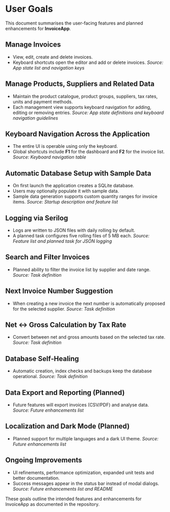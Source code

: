 # User Goals

This document summarises the user-facing features and planned enhancements for
**InvoiceApp**.

## Manage Invoices

- View, edit, create and delete invoices.
- Keyboard shortcuts open the editor and add or delete invoices.
  *Source: App state list and navigation keys*

## Manage Products, Suppliers and Related Data

- Maintain the product catalogue, product groups, suppliers, tax rates, units
  and payment methods.
- Each management view supports keyboard navigation for adding, editing or
  removing entries.
  *Source: App state definitions and keyboard navigation guidelines*

## Keyboard Navigation Across the Application

- The entire UI is operable using only the keyboard.
- Global shortcuts include **F1** for the dashboard and **F2** for the invoice
  list.
  *Source: Keyboard navigation table*

## Automatic Database Setup with Sample Data

- On first launch the application creates a SQLite database.
- Users may optionally populate it with sample data.
- Sample data generation supports custom quantity ranges for invoice items.
  *Source: Startup description and feature list*

## Logging via Serilog

- Logs are written to JSON files with daily rolling by default.
- A planned task configures five rolling files of 5&nbsp;MB each.
  *Source: Feature list and planned task for JSON logging*

## Search and Filter Invoices

- Planned ability to filter the invoice list by supplier and date range.
  *Source: Task definition*

## Next Invoice Number Suggestion

- When creating a new invoice the next number is automatically proposed for the
  selected supplier.
  *Source: Task definition*

## Net ↔ Gross Calculation by Tax Rate

- Convert between net and gross amounts based on the selected tax rate.
  *Source: Task definition*

## Database Self‑Healing

- Automatic creation, index checks and backups keep the database operational.
  *Source: Task definition*

## Data Export and Reporting (Planned)

- Future features will export invoices (CSV/PDF) and analyse data.
  *Source: Future enhancements list*

## Localization and Dark Mode (Planned)

- Planned support for multiple languages and a dark UI theme.
  *Source: Future enhancements list*

## Ongoing Improvements

- UI refinements, performance optimization, expanded unit tests and better
  documentation.
- Success messages appear in the status bar instead of modal dialogs.
  *Source: Future enhancements list and README*

These goals outline the intended features and enhancements for InvoiceApp as
documented in the repository.
